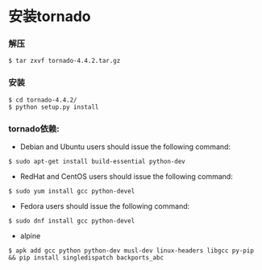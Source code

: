 # 安装tornado


### 解压
```shell
$ tar zxvf tornado-4.4.2.tar.gz
```

### 安装
```shell
$ cd tornado-4.4.2/
$ python setup.py install
```

### tornado依赖:
* Debian and Ubuntu users should issue the following command:
```
$ sudo apt-get install build-essential python-dev
```

* RedHat and CentOS users should issue the following command:
```
$ sudo yum install gcc python-devel
```

* Fedora users should issue the following command:
```
$ sudo dnf install gcc python-devel
```

* alpine 
```   
$ apk add gcc python python-dev musl-dev linux-headers libgcc py-pip && pip install singledispatch backports_abc
```

